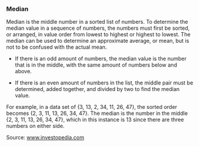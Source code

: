 ### Median
Median is the middle number in a sorted list of numbers. To determine the median value in a sequence of numbers, the numbers must first be sorted, or arranged, in value order from lowest to highest or highest to lowest. The median can be used to determine an approximate average, or mean, but is not to be confused with the actual mean. 

- If there is an odd amount of numbers, the median value is the number that is in the middle, with the same amount of numbers below and above.

- If there is an even amount of numbers in the list, the middle pair must be determined, added together, and divided by two to find the median value.

For example, in a data set of {3, 13, 2, 34, 11, 26, 47}, the sorted order becomes {2, 3, 11, 13, 26, 34, 47}. The median is the number in the middle {2, 3, 11, 13, 26, 34, 47}, which in this instance is 13 since there are three numbers on either side.

Source: www.investopedia.com